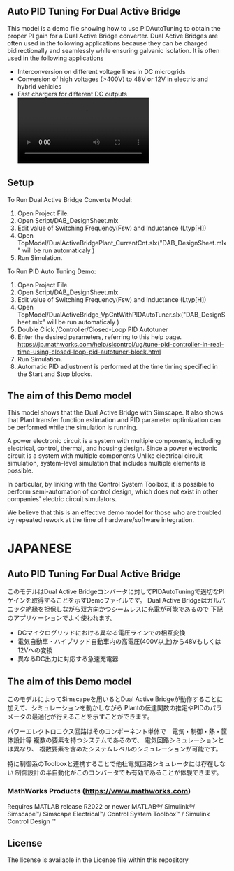 ## Auto PID Tuning For Dual Active Bridge
This model is a demo file showing how to use PIDAutoTuning to obtain the proper PI gain for a Dual Active Bridge converter.
Dual Active Bridges are often used in the following applications because they can be charged bidirectionally and seamlessly while ensuring galvanic isolation. It is often used in the following applications

- Interconversion on different voltage lines in DC microgrids
- Conversion of high voltages (>400V) to 48V or 12V in electric and hybrid vehicles
- Fast chargers for different DC outputs
![444BECBD-FDF2-4DCE-8B70-66D2047DD8AF](/uploads/22aefae5fde630346fcab49ed8b95e69/444BECBD-FDF2-4DCE-8B70-66D2047DD8AF.MP4)
## Setup 
To Run Dual Active Bridge Converte Model:
1. Open Project File.
2. Open Script/DAB_DesignSheet.mlx
3. Edit value of Switching Frequency(Fsw) and Inductance (Ltyp[H])
4. Open TopModel/DualActiveBridgePlant_CurrentCnt.slx("DAB_DesignSheet.mlx" will be run automaticaly )
5. Run Simulation.


To Run PID Auto Tuning Demo:
1. Open Project File.
2. Open Script/DAB_DesignSheet.mlx
3. Edit value of Switching Frequency(Fsw) and Inductance (Ltyp[H])
4. Open TopModel/DualActiveBridge_VpCntWithPIDAutoTuner.slx("DAB_DesignSheet.mlx" will be run automaticaly )
5. Double Click /Controller/Closed-Loop PID Autotuner
6. Enter the desired parameters, referring to this help page. https://jp.mathworks.com/help/slcontrol/ug/tune-pid-controller-in-real-time-using-closed-loop-pid-autotuner-block.html
7. Run Simulation.
8. Automatic PID adjustment is performed at the time timing specified in the Start and Stop blocks.



## The aim of this Demo model
This model shows that the Dual Active Bridge  with Simscape. 
It also shows that Plant transfer function estimation and PID parameter optimization can be performed while the simulation is running.

A power electronic circuit is a system with multiple components, including electrical, control, thermal, and housing design. 
Since a power electronic circuit is a system with multiple components Unlike electrical circuit simulation, system-level simulation that includes multiple elements is possible.

In particular, by linking with the Control System Toolbox, it is possible to perform semi-automation of control design, which does not exist in other companies' electric circuit simulators. 

We believe that this is an effective demo model for those who are troubled by repeated rework at the time of hardware/software integration.

# JAPANESE

## Auto PID Tuning For Dual Active Bridge
このモデルはDual Active Bridgeコンバータに対してPIDAutoTuningで適切なPIゲインを取得することを示すDemoファイルです。
Dual Active Bridgeはガルバニック絶縁を担保しながら双方向かつシームレスに充電が可能であるので
下記のアプリケーションでよく使われます。

- DCマイクログリッドにおける異なる電圧ラインでの相互変換
- 電気自動車・ハイブリッド自動車内の高電圧(400V以上)から48Vもしくは12Vへの変換
- 異なるDC出力に対応する急速充電器

## The aim of this Demo model
このモデルによってSimscapeを用いるとDual Active Bridgeが動作することに加えて、シミュレーションを動かしながら
Plantの伝達関数の推定やPIDのパラメータの最適化が行えることを示すことができます。

パワーエレクトロニクス回路はそのコンポーネント単体で　電気・制御・熱・筐体設計等
複数の要素を持つシステムであるので、
電気回路シミュレーションとは異なり、
複数要素を含めたシステムレベルのシミュレーションが可能です。

特に制御系のToolboxと連携することで他社電気回路シミュレータには存在しない
制御設計の半自動化がこのコンバータでも有効であることが体験できます。

### MathWorks Products (https://www.mathworks.com)

Requires MATLAB release R2022 or newer
MATLAB&reg;/
Simulink&reg;/
Simscape&trade;/
Simscape Electrical&trade;/
Control System Toolbox&trade; /
Simulink Control Design &trade;

## License
The license is available in the License file within this repository
